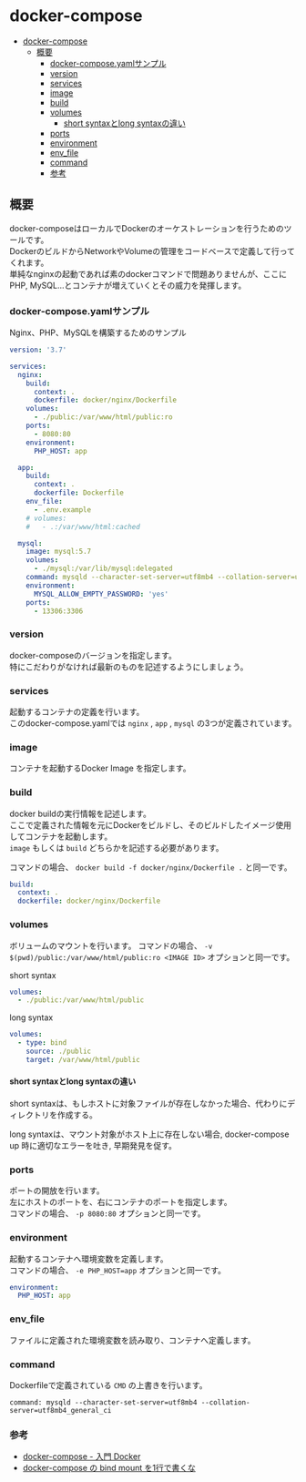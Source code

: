 # docker-compose

- [docker-compose](#docker-compose)
  - [概要](#概要)
    - [docker-compose.yamlサンプル](#docker-composeyamlサンプル)
    - [version](#version)
    - [services](#services)
    - [image](#image)
    - [build](#build)
    - [volumes](#volumes)
      - [short syntaxとlong syntaxの違い](#short-syntaxとlong-syntaxの違い)
    - [ports](#ports)
    - [environment](#environment)
    - [env\_file](#env_file)
    - [command](#command)
    - [参考](#参考)

## 概要

docker-composeはローカルでDockerのオーケストレーションを行うためのツールです。  
DockerのビルドからNetworkやVolumeの管理をコードベースで定義して行ってくれます。  
単純なnginxの起動であれば素のdockerコマンドで問題ありませんが、ここにPHP, MySQL...とコンテナが増えていくとその威力を発揮します。

### docker-compose.yamlサンプル

Nginx、PHP、MySQLを構築するためのサンプル

```yml
version: '3.7'

services:
  nginx:
    build:
      context: .
      dockerfile: docker/nginx/Dockerfile
    volumes:
      - ./public:/var/www/html/public:ro
    ports:
      - 8080:80
    environment:
      PHP_HOST: app

  app:
    build:
      context: .
      dockerfile: Dockerfile
    env_file:
      - .env.example
    # volumes:
    #   - .:/var/www/html:cached

  mysql:
    image: mysql:5.7
    volumes:
      - ./mysql:/var/lib/mysql:delegated
    command: mysqld --character-set-server=utf8mb4 --collation-server=utf8mb4_general_ci
    environment:
      MYSQL_ALLOW_EMPTY_PASSWORD: 'yes'
    ports:
      - 13306:3306
```

### version

docker-composeのバージョンを指定します。  
特にこだわりがなければ最新のものを記述するようにしましょう。

### services

起動するコンテナの定義を行います。  
このdocker-compose.yamlでは `nginx` , `app` , `mysql` の3つが定義されています。

### image

コンテナを起動するDocker Image を指定します。

### build

docker buildの実行情報を記述します。  
ここで定義された情報を元にDockerをビルドし、そのビルドしたイメージ使用してコンテナを起動します。  
`image` もしくは `build` どちらかを記述する必要があります。

コマンドの場合、 `docker build -f docker/nginx/Dockerfile .` と同一です。

```yml
build:
  context: .
  dockerfile: docker/nginx/Dockerfile
```

### volumes

ボリュームのマウントを行います。 コマンドの場合、 `-v $(pwd)/public:/var/www/html/public:ro <IMAGE ID>` オプションと同一です。

short syntax
```yml
volumes:
  - ./public:/var/www/html/public
```

long syntax
```yml
volumes:
  - type: bind
    source: ./public
    target: /var/www/html/public
```

#### short syntaxとlong syntaxの違い
short syntaxは、もしホストに対象ファイルが存在しなかった場合、代わりにディレクトリを作成する。

long syntaxは、マウント対象がホスト上に存在しない場合, docker-compose up 時に適切なエラーを吐き, 早期発見を促す。

### ports

ポートの開放を行います。  
左にホストのポートを、右にコンテナのポートを指定します。  
コマンドの場合、 `-p 8080:80` オプションと同一です。

### environment

起動するコンテナへ環境変数を定義します。  
コマンドの場合、 `-e PHP_HOST=app` オプションと同一です。

```yml
environment:
  PHP_HOST: app
```

### env\_file

ファイルに定義された環境変数を読み取り、コンテナへ定義します。

### command

Dockerfileで定義されている `CMD` の上書きを行います。

`command: mysqld --character-set-server=utf8mb4 --collation-server=utf8mb4_general_ci` 

### 参考
- [docker-compose - 入門 Docker](https://y-ohgi.com/introduction-docker/3_production/docker-compose/)
- [docker\-compose の bind mount を1行で書くな](https://zenn.dev/sarisia/articles/0c1db052d09921)